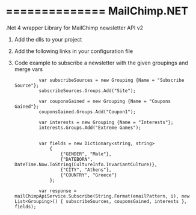 ==============
 MailChimp.NET
==============

.Net 4 wrapper Library for MailChimp newsletter API v2


1. Add the dlls to your project
2. Add the following links in your configuration file

	<configuration>
  	<configSections>
   	 <section name="MailChimpServiceSettings" type="MailChimp.Net.Settings.MailChimpServiceConfiguration, MailChimp.Net.Settings" />
  	</configSections>
  	<MailChimpServiceSettings
   	 apiKey="testapikey-us7"
    	subscriberListId="testlistid"
    	serviceUrl="https://us7.api.mailchimp.com/2.0/"
    	listsRelatedSection="lists"
    	helperRelatedSection="helper"/>
	</configuration>

3. Code example to subscribe a newsletter with the given groupings and merge vars

                var subscribeSources = new Grouping {Name = "Subscribe Source"};
                subscribeSources.Groups.Add("Site");

                var couponsGained = new Grouping {Name = "Coupons Gained"};
                couponsGained.Groups.Add("Coupon1");

                var interests = new Grouping {Name = "Interests"};
                interests.Groups.Add("Extreme Games");


                var fields = new Dictionary<string, string>
                    {
                        {"GENDER", "Male"},
                        {"DATEBORN", DateTime.Now.ToString(CultureInfo.InvariantCulture)},
                        {"CITY", "Athens"},
                        {"COUNTRY", "Greece"}
                    };

                var response = mailChimpApiService.Subscribe(String.Format(emailPattern, i), new List<Grouping>() { subscribeSources, couponsGained, interests }, fields);

